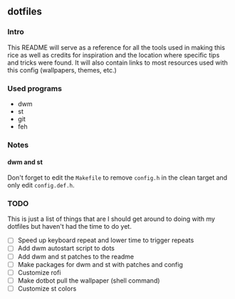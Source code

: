 dotfiles
--------

### Intro

This README will serve as a reference for all the tools used in making this rice as well
as credits for inspiration and the location where specific tips and tricks were found. It
will also contain links to most resources used with this config (wallpapers, themes, etc.)

### Used programs

- dwm
- st
- git
- feh

### Notes

#### dwm and st

Don't forget to edit the `Makefile` to remove `config.h` in the clean target and only edit
`config.def.h`.

### TODO

This is just a list of things that are I should get around to doing with my dotfiles but
haven't had the time to do yet.

- [ ] Speed up keyboard repeat and lower time to trigger repeats
- [ ] Add dwm autostart script to dots
- [ ] Add dwm and st patches to the readme
- [ ] Make packages for dwm and st with patches and config
- [ ] Customize rofi
- [ ] Make dotbot pull the wallpaper (shell command)
- [ ] Customize st colors
